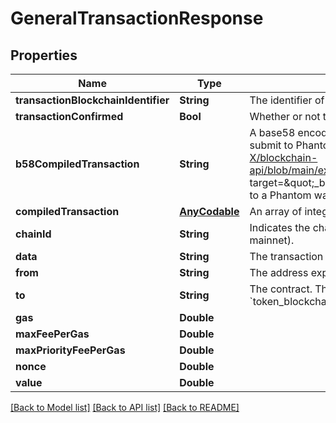 # GeneralTransactionResponse

## Properties
Name | Type | Description | Notes
------------ | ------------- | ------------- | -------------
**transactionBlockchainIdentifier** | **String** | The identifier of the transaction | [optional] 
**transactionConfirmed** | **Bool** | Whether or not the transaction was confirmed | [optional] 
**b58CompiledTransaction** | **String** | A base58 encoded byte array in string representation. Really easy to submit to Phantom. See &lt;a href&#x3D;\&quot;https://github.com/BL0CK-X/blockchain-api/blob/main/examples/tutorials/phantom_tutorials/transfer_solana.html\&quot; target&#x3D;\&quot;_blank\&quot;&gt;here&lt;/a&gt; for an example on how to submit it to a Phantom wallet for signing. | [optional] 
**compiledTransaction** | [**AnyCodable**](.md) | An array of integers representing the bytes of the transaction | [optional] 
**chainId** | **String** | Indicates the chain that the transaction was compiled for (e.g., ropsten or mainnet).  | [optional] 
**data** | **String** | The transaction data  | [optional] 
**from** | **String** | The address expected to sign and submit the transaction  | [optional] 
**to** | **String** | The contract. This should match your provided value for &#x60;token_blockchain_identifier&#x60;.  | [optional] 
**gas** | **Double** |  | [optional] 
**maxFeePerGas** | **Double** |  | [optional] 
**maxPriorityFeePerGas** | **Double** |  | [optional] 
**nonce** | **Double** |  | [optional] 
**value** | **Double** |  | [optional] 

[[Back to Model list]](../README.md#documentation-for-models) [[Back to API list]](../README.md#documentation-for-api-endpoints) [[Back to README]](../README.md)


